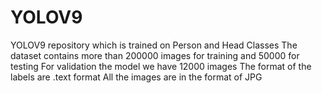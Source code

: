 # YOLOV9
YOLOV9 repository which is trained on Person and Head Classes
The dataset contains more than 200000 images for training and 50000 for testing 
For validation the model we have 12000 images 
The format of the labels are .text format
All the images are in the format of JPG
